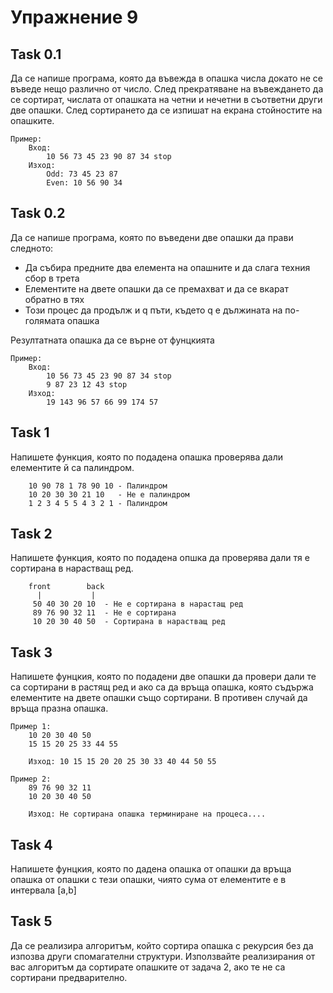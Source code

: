 # Упражнение 9

## Task 0.1

Да се напише програма, която да въвежда в опашка числа докато не се въведе нещо различно от число. След прекратяване на въвеждането да се сортират, числата от опашката на четни и нечетни в съответни други две опашки. След сортирането да се изпишат на екрана стойностите на опашките.

```
Пример: 
    Вход: 
        10 56 73 45 23 90 87 34 stop
    Изход: 
        Odd: 73 45 23 87
        Even: 10 56 90 34
```

## Task 0.2

Да се напише програма, която по въведени две опашки да прави следното:
    
* Да събира предните два елемента на опашните и да слага техния сбор в трета
* Елементите на двете опашки да се премахват и да се вкарат обратно в тях
* Този процес да продълж и q пъти, където q е дължината на по-голямата опашка

Резултатната опашка да се върне от фунцкията

```
Пример:
    Вход: 
        10 56 73 45 23 90 87 34 stop
        9 87 23 12 43 stop
    Изход: 
        19 143 96 57 66 99 174 57

```



## Task 1 
Напишете функция, която по подадена опашка проверява дали елементите й са палиндром.
```
    10 90 78 1 78 90 10 - Палиндром
    10 20 30 30 21 10   - Не е палиндром
    1 2 3 4 5 5 4 3 2 1 - Палиндром
```


## Task 2

Напишете функция, която по подадена опшка да проверява дали тя е сортирана в нарастващ ред.

```
    front        back
      |           |
     50 40 30 20 10  - Не е сортирана в нарастащ ред
     89 76 90 32 11  - Не е сортирана
     10 20 30 40 50  - Сортирана в нарастващ ред
```

## Task 3 

Напишете фунцкия, която по подадени две опашки да провери дали те са сортирани в растящ ред и ако са да връща опашка, която съдържа елементите на двете опашки също сортирани. В противен случай да връща празна опашка.

```
Пример 1:
    10 20 30 40 50
    15 15 20 25 33 44 55

    Изход: 10 15 15 20 20 25 30 33 40 44 50 55

Пример 2:
    89 76 90 32 11
    10 20 30 40 50

    Изход: Не сортирана опашка терминиране на процеса....
```

## Task 4

Напишете фунцкия, която по даденa опашка от опашки да връща опашка от опашки с тези опашки, чиято сума от елементите е в интервала [a,b]

## Task 5

Да се реализира алгоритъм, който сортира опашка с рекурсия без да изпозва други спомагателни структури. Използвайте реализирания от вас алгоритъм да сортирате опашките от задача 2, ако те не са сортирани предварително.
